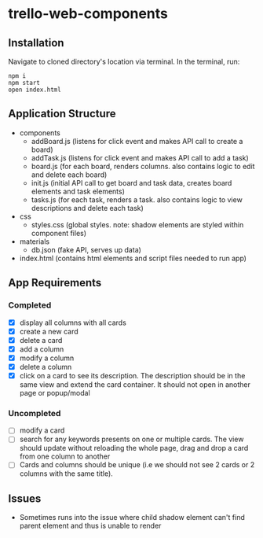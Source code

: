 # trello-web-components

## Installation 

Navigate to cloned directory's location via terminal. In the terminal, run:

    npm i
    npm start
    open index.html

## Application Structure
- components
    - addBoard.js (listens for click event and makes API call to create a board)
    - addTask.js (listens for click event and makes API call to add a task)
    - board.js (for each board, renders columns. also contains logic to edit and delete each board)
    - init.js (initial API call to get board and task data, creates board elements and task elements)
    - tasks.js (for each task, renders a task. also contains logic to view descriptions and delete each task)
- css 
    - styles.css (global styles. note: shadow elements are styled within component files)
- materials
    - db.json (fake API, serves up data)
- index.html (contains html elements and script files needed to run app)

## App Requirements

### Completed
- [x] display all columns with all cards
- [x] create a new card
- [x] delete a card
- [x] add a column
- [x] modify a column
- [x] delete a column
- [x] click on a card to see its description. The description should be in the same view and extend the card container. It should not open in another page or popup/modal

### Uncompleted
- [ ] modify a card
- [ ] search for any keywords presents on one or multiple cards. The view should update without reloading the whole page, drag and drop a card from one column to another
- [ ] Cards and columns should be unique (i.e we should not see 2 cards or 2 columns with the same title).

## Issues
- Sometimes runs into the issue where child shadow element can't find parent element and thus is unable to render
